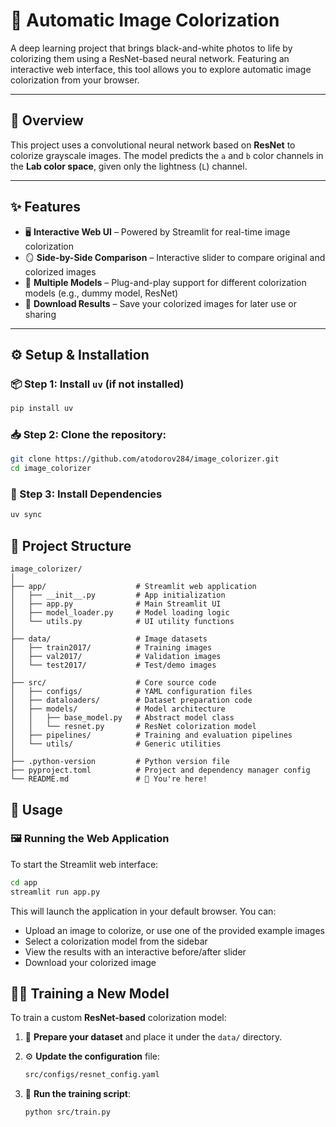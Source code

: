 # 🎨 Automatic Image Colorization

A deep learning project that brings black-and-white photos to life by colorizing them using a ResNet-based neural network. Featuring an interactive web interface, this tool allows you to explore automatic image colorization from your browser.

---

## 🧠 Overview

This project uses a convolutional neural network based on **ResNet** to colorize grayscale images. The model predicts the `a` and `b` color channels in the **Lab color space**, given only the lightness (`L`) channel.

---

## ✨ Features

- 🖥️ **Interactive Web UI** – Powered by Streamlit for real-time image colorization  
- 🪞 **Side-by-Side Comparison** – Interactive slider to compare original and colorized images  
- 🧪 **Multiple Models** – Plug-and-play support for different colorization models (e.g., dummy model, ResNet)  
- 💾 **Download Results** – Save your colorized images for later use or sharing  

---

## ⚙️ Setup & Installation

### 📦 Step 1: Install `uv` (if not installed)
```bash
pip install uv
```

### 📥 Step 2: Clone the repository:
```bash
git clone https://github.com/atodorov284/image_colorizer.git
cd image_colorizer
```

### 🔧 Step 3: Install Dependencies
```bash
uv sync
```

## 📁 Project Structure
```
image_colorizer/
│
├── app/                    # Streamlit web application
│   ├── __init__.py         # App initialization
│   ├── app.py              # Main Streamlit UI
│   ├── model_loader.py     # Model loading logic
│   └── utils.py            # UI utility functions
│
├── data/                   # Image datasets
│   ├── train2017/          # Training images
│   ├── val2017/            # Validation images
│   └── test2017/           # Test/demo images
│
├── src/                    # Core source code
│   ├── configs/            # YAML configuration files
│   ├── dataloaders/        # Dataset preparation code
│   ├── models/             # Model architecture
│   │   ├── base_model.py   # Abstract model class
│   │   └── resnet.py       # ResNet colorization model
│   ├── pipelines/          # Training and evaluation pipelines
│   └── utils/              # Generic utilities
│
├── .python-version         # Python version file
├── pyproject.toml          # Project and dependency manager config
└── README.md               # 📄 You're here!
```


## 🚀 Usage
### 🖼️ Running the Web Application
To start the Streamlit web interface:
```bash
cd app
streamlit run app.py
```
This will launch the application in your default browser. You can:

- Upload an image to colorize, or use one of the provided example images
- Select a colorization model from the sidebar
- View the results with an interactive before/after slider
- Download your colorized image

## 🏋️‍♂️ Training a New Model

To train a custom **ResNet-based** colorization model:

1. 📁 **Prepare your dataset** and place it under the `data/` directory.

2. ⚙️ **Update the configuration** file:
   ```bash
   src/configs/resnet_config.yaml
   ```
3. 🚀 **Run the training script**:
   ```bash
   python src/train.py
   ```
   
